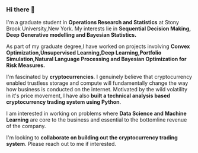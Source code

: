 ### Hi there 👋

<!--
**ankit-a-aggarwal/ankit-a-aggarwal** is a ✨ _special_ ✨ repository because its `README.md` (this file) appears on your GitHub profile.

Here are some ideas to get you started:

- 🔭 I’m currently working on ...
- 🌱 I’m currently learning ...
- 👯 I’m looking to collaborate on ...
- 🤔 I’m looking for help with ...
- 💬 Ask me about ...
- 📫 How to reach me: ...
- 😄 Pronouns: ...
- ⚡ Fun fact: ...
-->
I'm a graduate student in **Operations Research and Statistics** at Stony Brook University,New York. My interests lie in **Sequential Decision Making, Deep Generative modelling and Bayesian Statistics.**

As part of my graduate degree,I have worked on projects involving **Convex Optimization,Unsupervised Learning,Deep Learning,Portfolio Simulation,Natural Language Processing and Bayesian Optimization for Risk Measures.**

I'm fascinated by **cryptocurrencies**. I genuinely believe that cryptocurrency enabled trustless storage and compute will fundamentally change the way how business is conducted on the internet. Motivated by the wild volatility in it's price movement, I have also **built a technical analysis based cryptocurrency trading system using Python**.

I am interested in working on problems where **Data Science and Machine Learning** are core to the business and essential to the bottomline revenue of the company.

I'm looking to **collaborate on building out the cryptocurrency trading system**. Please reach out to me if interested.
